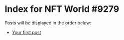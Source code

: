 # Index for NFT World #9279
Posts will be displayed in the order below:

- [Your first post](./001-first.md)

